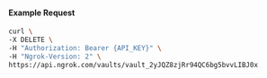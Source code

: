 <!-- Code generated for API Clients. DO NOT EDIT. -->

#### Example Request

```bash
curl \
-X DELETE \
-H "Authorization: Bearer {API_KEY}" \
-H "Ngrok-Version: 2" \
https://api.ngrok.com/vaults/vault_2yJQZ8zjRr94QC6bg5bvvLIBJ0x
```

